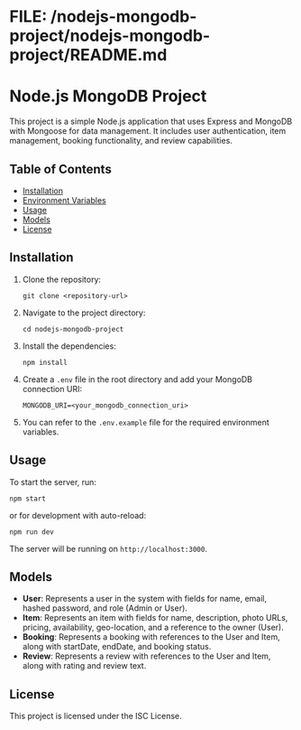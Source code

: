 # FILE: /nodejs-mongodb-project/nodejs-mongodb-project/README.md
# Node.js MongoDB Project

This project is a simple Node.js application that uses Express and MongoDB with Mongoose for data management. It includes user authentication, item management, booking functionality, and review capabilities.

## Table of Contents

- [Installation](#installation)
- [Environment Variables](#environment-variables)
- [Usage](#usage)
- [Models](#models)
- [License](#license)

## Installation

1. Clone the repository:
   ```
   git clone <repository-url>
   ```

2. Navigate to the project directory:
   ```
   cd nodejs-mongodb-project
   ```

3. Install the dependencies:
   ```
   npm install
   ```

4. Create a `.env` file in the root directory and add your MongoDB connection URI:
   ```
   MONGODB_URI=<your_mongodb_connection_uri>
   ```

5. You can refer to the `.env.example` file for the required environment variables.

## Usage

To start the server, run:
```
npm start
```
or for development with auto-reload:
```
npm run dev
```

The server will be running on `http://localhost:3000`.

## Models

- **User**: Represents a user in the system with fields for name, email, hashed password, and role (Admin or User).
- **Item**: Represents an item with fields for name, description, photo URLs, pricing, availability, geo-location, and a reference to the owner (User).
- **Booking**: Represents a booking with references to the User and Item, along with startDate, endDate, and booking status.
- **Review**: Represents a review with references to the User and Item, along with rating and review text.

## License

This project is licensed under the ISC License.